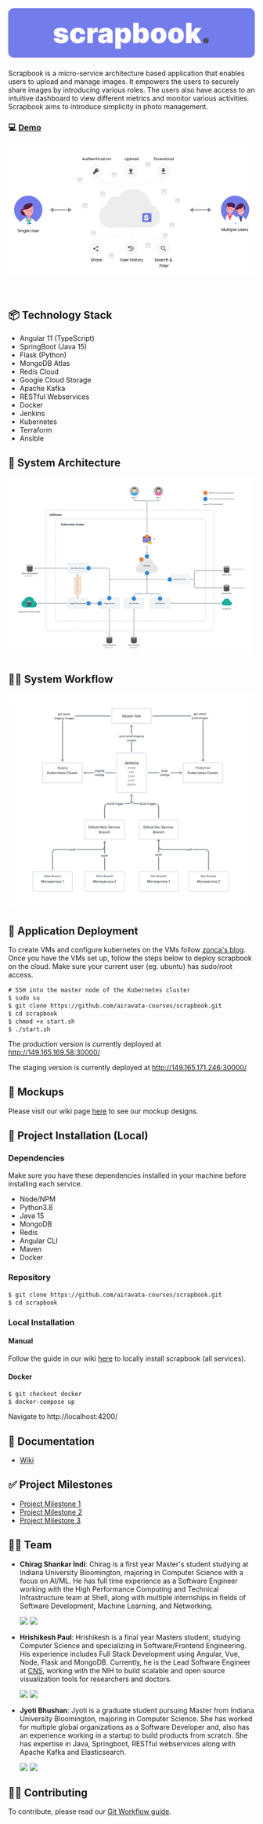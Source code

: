 ![banner](/assets/banners/banner_primary.png)
---

Scrapbook is a micro-service architecture based application that enables users to upload and manage images. It empowers the users to securely share images by introducing various roles. The users also have access to an intuitive dashboard to view different metrics and monitor various activities. Scrapbook aims to introduce simplicity in photo management.

### 💻 [Demo](http://149.165.171.229:30000/)

![banner](/assets/updated-napkin-diagram.png)

<br>

## 📦 Technology Stack

- Angular 11 (TypeScript)
- SpringBoot (Java 15)
- Flask (Python)
- MongoDB Atlas
- Redis Cloud
- Google Cloud Storage
- Apache Kafka
- RESTful Webservices
- Docker
- Jenkins
- Kubernetes
- Terraform
- Ansible

## 🏰 System Architecture

![architecture](/assets/updated-architecture.png)

## 👨‍💻 System Workflow

![workflow](/assets/updated-workflow.png)

## 🚀 Application Deployment

To create VMs and configure kubernetes on the VMs follow [zonca's blog](https://github.com/zonca/zonca-blog/blob/master/_posts/2021-01-20-jetstream_kubernetes_kubespray_2.15.0.md). Once you have the VMs set up, follow the steps below to deploy scrapbook on the cloud. Make sure your current user (eg. ubuntu) has sudo/root access.

```
# SSH into the master node of the Kubernetes cluster
$ sudo su
$ git clone https://github.com/airavata-courses/scrapbook.git
$ cd scrapbook
$ chmod +x start.sh
$ ./start.sh
```

The production version is currently deployed at http://149.165.169.58:30000/

The staging version is currently deployed at http://149.165.171.246:30000/

## 🎨 Mockups

Please visit our wiki page [here](https://github.com/airavata-courses/scrapbook/wiki/Mockups) to see our mockup designs.

## 🧱 Project Installation (Local)

### Dependencies

Make sure you have these dependencies installed in your machine before installing each service.

- Node/NPM
- Python3.8
- Java 15
- MongoDB
- Redis
- Angular CLI
- Maven
- Docker

### Repository 
```
$ git clone https://github.com/airavata-courses/scrapbook.git
$ cd scrapbook
```

### Local Installation

#### Manual

Follow the guide in our wiki [here](https://github.com/airavata-courses/scrapbook/wiki/Local-Installation) to locally install scrapbook (all services).

#### Docker

```
$ git checkout docker
$ docker-compose up
```

Navigate to http://localhost:4200/


## 📖 Documentation

- [Wiki](https://github.com/airavata-courses/scrapbook/wiki)

## ✅ Project Milestones

- [Project Milestone 1](https://github.com/airavata-courses/scrapbook/wiki/Project-1)
- [Project Milestone 2](https://github.com/airavata-courses/scrapbook/wiki/Project-2)
- [Project Milestore 3](https://github.com/airavata-courses/scrapbook/wiki/Project-3)

## 💪🏽 Team 

- **Chirag Shankar Indi**: Chirag is a first year Master's student studying at Indiana University Bloomington, majoring in Computer Science with a focus on AI/ML. He has full time experience as a Software Engineer working with the High Performance Computing and Technical Infrastructure team at Shell, along with multiple internships in fields of Software Development, Machine Learning, and Networking.    

   [<img src="https://img.shields.io/badge/LinkedIn-0077B5?style=for-the-badge&logo=linkedin&logoColor=white" />](https://www.linkedin.com/in/chirag-indi/)
   [<img src="https://img.shields.io/badge/GitHub-100000?style=for-the-badge&logo=github&logoColor=white" />](https://github.com/chirag-indi)

- **Hrishikesh Paul**: Hrishikesh is a final year Masters student, studying Computer Science and specializing in Software/Frontend Engineering. His experience includes Full Stack Development using Angular, Vue, Node, Flask and MongoDB. Currently, he is the Lead Software Engineer at [CNS](https://cns.iu.edu/), working with the NIH to build scalable and open source visualization tools for researchers and doctors.

   [<img src="https://img.shields.io/badge/LinkedIn-0077B5?style=for-the-badge&logo=linkedin&logoColor=white" />](https://www.linkedin.com/in/hrishikeshpaul/)
   [<img src="https://img.shields.io/badge/GitHub-100000?style=for-the-badge&logo=github&logoColor=white" />](https://github.com/hrishikeshpaul)


- **Jyoti Bhushan**: Jyoti is a graduate student pursuing Master from Indiana University Bloomington, majoring in Computer Science. She has worked for multiple global organizations as a Software Developer and, also has an experience working in a startup to build products from scratch. She has expertise in Java, Springboot, RESTful webservices along with Apache Kafka and Elasticsearch.
   
   [<img src="https://img.shields.io/badge/LinkedIn-0077B5?style=for-the-badge&logo=linkedin&logoColor=white" />](https://www.linkedin.com/in/jyoti-bhushan-12122460/)
   [<img src="https://img.shields.io/badge/GitHub-100000?style=for-the-badge&logo=github&logoColor=white" />](https://github.com/jbhushan791)


## 🙋🏽 Contributing

To contribute, please read our [Git Workflow guide](https://github.com/airavata-courses/scrapbook/wiki/Git-Workflow).
